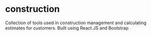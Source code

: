 # construction
Collection of tools used in construction management and calculating estimates for customers. Built using React.JS and Bootstrap
